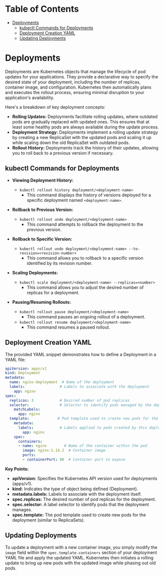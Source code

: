 # Table of Contents

- [Deployments](#deployments)
	- [kubectl Commands for Deployments](#kubectl-commands-for-deployments)
	- [Deployment Creation YAML](#deployment-creation-yaml)
	- [Updating Deployments](#updating-deployments)

# Deployments

Deployments are Kubernetes objects that manage the lifecycle of pod updates for your applications. They provide a declarative way to specify the desired state of your deployment, including the number of replicas, container image, and configuration. Kubernetes then automatically plans and executes the rollout process, ensuring minimal disruption to your application's availability.

Here's a breakdown of key deployment concepts:

- **Rolling Updates:** Deployments facilitate rolling updates, where outdated pods are gradually replaced with updated ones. This ensures that at least some healthy pods are always available during the update process.
- **Deployment Strategy:** Deployments implement a rolling update strategy by creating a new ReplicaSet with the updated pods and scaling it up while scaling down the old ReplicaSet with outdated pods.
- **Rollout History:** Deployments track the history of their updates, allowing you to roll back to a previous version if necessary.

## kubectl Commands for Deployments

- **Viewing Deployment History:**
    
    - `kubectl rollout history deployment/<deployment-name>`
		- This command displays the history of versions deployed for a specific deployment named `<deployment-name>`.
- **Rollback to Previous Version:**
    
    - `kubectl rollout undo deployment/<deployment-name>`
	    - This command attempts to rollback the deployment to the previous version.
- **Rollback to Specific Version:**
    
    - `kubectl rollout undo deployment/<deployment-name> --to-revision=<revision-number>`
	    - This command allows you to rollback to a specific version identified by its revision number.
- **Scaling Deployments:**
    
    - `kubectl scale deployment/<deployment-name> --replicas=<number>`
	    - This command allows you to adjust the desired number of replicas for a deployment.
- **Pausing/Resuming Rollouts:**
    
    - `kubectl rollout pause deployment/<deployment-name>`
	    - This command pauses an ongoing rollout of a deployment.
    - `kubectl rollout resume deployment/<deployment-name>`
	    - This command resumes a paused rollout.

## Deployment Creation YAML

The provided YAML snippet demonstrates how to define a Deployment in a YAML file:

```yaml
apiVersion: apps/v1
kind: Deployment
metadata:
  name: nginx-deployment  # Name of the deployment
  labels:                # Labels to associate with the deployment
    app: nginx
spec:
  replicas: 3            # Desired number of pod replicas
  selector:              # Selector to identify pods managed by the deployment
    matchLabels:
      app: nginx
  template:             # Pod template used to create new pods for the deployment
    metadata:
      labels:            # Labels applied to pods created by this deployment
        app: nginx
    spec:
      containers:
      - name: nginx        # Name of the container within the pod
        image: nginx:1.14.2  # Container image
        ports:
        - containerPort: 80  # Container port to expose
```

**Key Points:**

- **apiVersion:** Specifies the Kubernetes API version used for deployments (apps/v1).
- **kind:** Indicates the type of object being defined (Deployment).
- **metadata.labels:** Labels to associate with the deployment itself.
- **spec.replicas:** The desired number of pod replicas for the deployment.
- **spec.selector:** A label selector to identify pods that the deployment manages.
- **spec.template:** The pod template used to create new pods for the deployment (similar to ReplicaSets).

## Updating Deployments

To update a deployment with a new container image, you simply modify the `image` field within the `spec.template.containers` section of your deployment YAML file and apply the updated YAML. Kubernetes then initiates a rolling update to bring up new pods with the updated image while phasing out old pods.